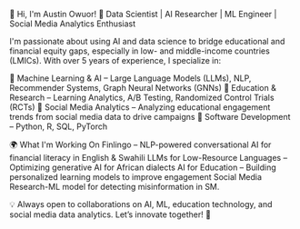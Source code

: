 👋 Hi, I'm Austin Owuor!
🚀 Data Scientist | AI Researcher | ML Engineer | Social Media Analytics Enthusiast

I'm passionate about using AI and data science to bridge educational and financial equity gaps, especially in low- and middle-income countries (LMICs). With over 5 years of experience, I specialize in:

🔹 Machine Learning & AI – Large Language Models (LLMs), NLP, Recommender Systems, Graph Neural Networks (GNNs)
🔹 Education & Research – Learning Analytics, A/B Testing, Randomized Control Trials (RCTs)
🔹 Social Media Analytics – Analyzing educational engagement trends from social media data to drive campaigns
🔹 Software Development – Python, R, SQL, PyTorch

🌍 What I'm Working On
Finlingo – NLP-powered conversational AI for financial literacy in English & Swahili
LLMs for Low-Resource Languages – Optimizing generative AI for African dialects
AI for Education – Building personalized learning models to improve engagement
Social Media Research-ML model for detecting misinformation in SM.


💡 Always open to collaborations on AI, ML, education technology, and social media data analytics. Let’s innovate together! 🚀
